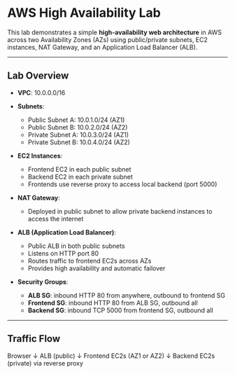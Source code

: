 # AWS High Availability Lab

This lab demonstrates a simple **high-availability web architecture** in AWS across two Availability Zones (AZs) using public/private subnets, EC2 instances, NAT Gateway, and an Application Load Balancer (ALB).  

---

## **Lab Overview**

- **VPC**: 10.0.0.0/16  
- **Subnets**:  
  - Public Subnet A: 10.0.1.0/24 (AZ1)  
  - Public Subnet B: 10.0.2.0/24 (AZ2)  
  - Private Subnet A: 10.0.3.0/24 (AZ1)  
  - Private Subnet B: 10.0.4.0/24 (AZ2)  

- **EC2 Instances**:  
  - Frontend EC2 in each public subnet  
  - Backend EC2 in each private subnet  
  - Frontends use reverse proxy to access local backend (port 5000)  

- **NAT Gateway**:  
  - Deployed in public subnet to allow private backend instances to access the internet  

- **ALB (Application Load Balancer)**:  
  - Public ALB in both public subnets  
  - Listens on HTTP port 80  
  - Routes traffic to frontend EC2s across AZs  
  - Provides high availability and automatic failover  

- **Security Groups**:  
  - **ALB SG**: inbound HTTP 80 from anywhere, outbound to frontend SG  
  - **Frontend SG**: inbound HTTP 80 from ALB SG, outbound all  
  - **Backend SG**: inbound TCP 5000 from frontend SG, outbound all  

---

## **Traffic Flow**

Browser
↓
ALB (public)
↓
Frontend EC2s (AZ1 or AZ2)
↓
Backend EC2s (private) via reverse proxy
